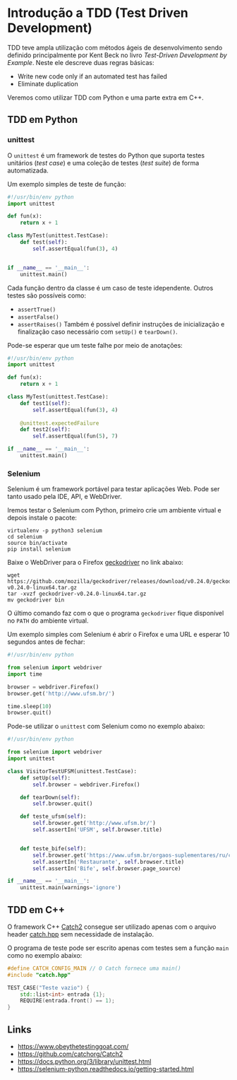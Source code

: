 # Introdução a TDD (Test Driven Development)

TDD teve ampla utilização com métodos ágeis de desenvolvimento sendo definido principalmente por Kent Beck no livro *Test-Driven Development by Example*. Neste ele descreve duas regras básicas:
- Write new code only if an automated test has failed
- Eliminate duplication

Veremos como utilizar TDD com Python e uma parte extra em C++.

## TDD em Python

### unittest
O `unittest` é um framework de testes do Python que suporta testes
unitários (*test case*) e uma coleção de testes (*test suite*) de forma
automatizada.

Um exemplo simples de teste de função:
```python
#!/usr/bin/env python
import unittest

def fun(x):
    return x + 1

class MyTest(unittest.TestCase):
    def test(self):
        self.assertEqual(fun(3), 4)


if __name__ == '__main__':
    unittest.main()
```

Cada função dentro da classe  é um caso de teste idependente. Outros
testes são possíveis como:
- `assertTrue()`
- `assertFalse()`
- `assertRaises()`
Também é possível definir instruções de inicialização e finalização
caso necessário com `setUp()` e `tearDown()`.

Pode-se esperar que um teste falhe por meio de anotações:
```python
#!/usr/bin/env python
import unittest

def fun(x):
    return x + 1

class MyTest(unittest.TestCase):
    def test1(self):
        self.assertEqual(fun(3), 4)
    
    @unittest.expectedFailure
    def test2(self):
        self.assertEqual(fun(5), 7)

if __name__ == '__main__':
    unittest.main()
```


### Selenium

Selenium é um framework portável para testar aplicações Web. 
Pode ser tanto usado pela IDE, API, e WebDriver.

Iremos testar o Selenium com Python, primeiro crie um ambiente virtual
e depois instale o pacote:
```
virtualenv -p python3 selenium
cd selenium
source bin/activate
pip install selenium
```

Baixe o WebDriver para o Firefox [geckodriver](https://github.com/mozilla/geckodriver/) no link abaixo:
```
wget https://github.com/mozilla/geckodriver/releases/download/v0.24.0/geckodriver-v0.24.0-linux64.tar.gz
tar -xvzf geckodriver-v0.24.0-linux64.tar.gz
mv geckodriver bin
```

O último comando faz com o que o programa `geckodriver` fique disponível
no `PATH` do ambiente virtual.

Um exemplo simples com Selenium é abrir o Firefox e uma URL e esperar
10 segundos antes de fechar:
```python
#!/usr/bin/env python

from selenium import webdriver
import time

browser = webdriver.Firefox()
browser.get('http://www.ufsm.br/')

time.sleep(10)
browser.quit()
```

Pode-se utilizar o `unittest` com Selenium como no exemplo abaixo:
```python
#!/usr/bin/env python

from selenium import webdriver
import unittest

class VisitorTestUFSM(unittest.TestCase):
    def setUp(self):
        self.browser = webdriver.Firefox()

    def tearDown(self):
        self.browser.quit()

    def teste_ufsm(self):
        self.browser.get('http://www.ufsm.br/')
        self.assertIn('UFSM', self.browser.title)


    def teste_bife(self):
        self.browser.get('https://www.ufsm.br/orgaos-suplementares/ru/cardapio/')
        self.assertIn('Restaurante', self.browser.title)
        self.assertIn('Bife', self.browser.page_source)

if __name__ == '__main__':
    unittest.main(warnings='ignore')
```

## TDD em C++

O framework  C++ [Catch2](https://github.com/catchorg/Catch2/tree/v2.x) consegue ser utilizado apenas com o arquivo header [catch.hpp](catch.hpp) sem necessidade de instalação.

O programa de teste pode ser escrito apenas com testes sem a função `main` como no exemplo abaixo:
```C++
#define CATCH_CONFIG_MAIN // O Catch fornece uma main()
#include "catch.hpp"

TEST_CASE("Teste vazio") {
    std::list<int> entrada {1};
    REQUIRE(entrada.front() == 1);
}
```


## Links
- https://www.obeythetestinggoat.com/
- https://github.com/catchorg/Catch2
- https://docs.python.org/3/library/unittest.html
- https://selenium-python.readthedocs.io/getting-started.html
